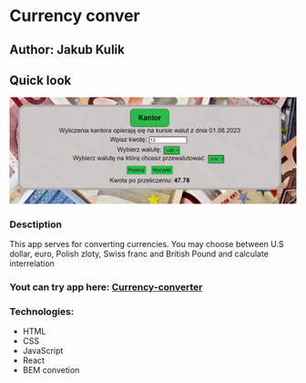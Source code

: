 # Currency conver

## Author: Jakub Kulik

## Quick look

![Quick look](https://github.com/Developer685/currency-converter-react/blob/main/src/Zrzut%20ekranu%202024-02-27%20230949.png?raw=true)


### Desctiption
This app serves for converting currencies. You may choose between U.S dollar, euro, Polish zloty, Swiss franc and British Pound and calculate interrelation

### Yout can try app here: [Currency-converter](https://developer685.github.io/currency-converter-react/)

### Technologies:
- HTML
- CSS
- JavaScript
- React
- BEM convetion